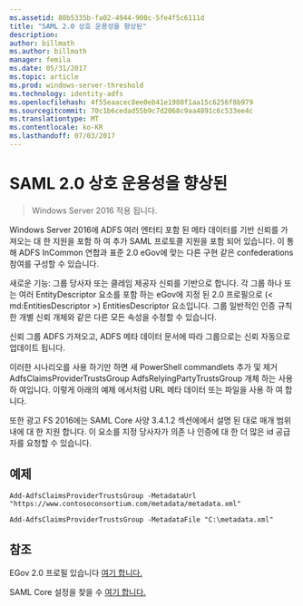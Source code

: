 ```yaml
---
ms.assetid: 80b5335b-fa02-4944-900c-5fe4f5c6111d
title: "SAML 2.0 상호 운용성을 향상된"
description: 
author: billmath
ms.author: billmath
manager: femila
ms.date: 05/31/2017
ms.topic: article
ms.prod: windows-server-threshold
ms.technology: identity-adfs
ms.openlocfilehash: 4f55eaacec8ee0eb41e1980f1aa15c6256f8b979
ms.sourcegitcommit: 70c1b6cedad55b9c7d2068c9aa4891c6c533ee4c
ms.translationtype: MT
ms.contentlocale: ko-KR
ms.lasthandoff: 07/03/2017
---
```

# <a name="improved-interoperability-with-saml-20"></a>SAML 2.0 상호 운용성을 향상된

>Windows Server 2016 적용 됩니다.

  
Windows Server 2016에 ADFS 여러 엔터티 포함 된 메타 데이터를 기반 신뢰를 가져오는 대 한 지원을 포함 하 여 추가 SAML 프로토콜 지원을 포함 되어 있습니다.  이 통해 ADFS InCommon 연합과 표준 2.0 eGov에 맞는 다른 구현 같은 confederations 참여를 구성할 수 있습니다.   
  
새로운 기능: 그룹 당사자 또는 클레임 제공자 신뢰를 기반으로 합니다. 각 그룹 하나 또는 여러 EntityDescriptor 요소를 포함 하는 eGov에 지정 된 2.0 프로필으로 (< md:EntitiesDescriptor >) EntitiesDescriptor 요소입니다.  그룹 일반적인 인증 규칙 한 개별 신뢰 개체와 같은 다른 모든 속성을 수정할 수 있습니다.  
  
신뢰 그룹 ADFS 가져오고, ADFS 메타 데이터 문서에 따라 그룹으로는 신뢰 자동으로 업데이트 됩니다.  
  
이러한 시나리오를 사용 하기만 하면 새 PowerShell commandlets 추가 및 제거 AdfsClaimsProviderTrustsGroup AdfsRelyingPartyTrustsGroup 개체 하는 사용 하 여입니다. 이렇게 아래의 예제 에서처럼 URL 메타 데이터 또는 파일을 사용 하 여 합니다.  
  
또한 광고 FS 2016에는 SAML Core 사양 3.4.1.2 섹션에에서 설명 된 대로 매개 범위 내에 대 한 지원 합니다. 이 요소를 지정 당사자가 의존 나 인증에 대 한 더 많은 id 공급자를 요청할 수 있습니다.  
  
## <a name="examples"></a>예제  
  
```  
Add-AdfsClaimsProviderTrustsGroup -MetadataUrl "https://www.contosoconsortium.com/metadata/metadata.xml"   
```  
  
  
  
```  
Add-AdfsClaimsProviderTrustsGroup -MetadataFile "C:\metadata.xml"   
```  
  
## <a name="references"></a>참조  
  
EGov 2.0 프로필 있습니다 [여기 합니다.](https://kantarainitiative.org/confluence/download/attachments/60817482/kantara-report-egov-saml2-profile-2.0.pdf?version=1&modificationDate=1345580916000&api=v2)  
  
SAML Core 설정을 찾을 수 [여기 합니다.](https://docs.oasis-open.org/security/saml/v2.0/saml-core-2.0-os.pdf)   


